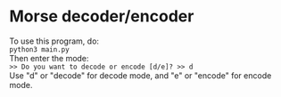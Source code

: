 # Morse decoder/encoder 

To use this program, do:  
`python3 main.py`  
Then enter the mode:  
`>> Do you want to decode or encode [d/e]? >> d`  
Use "d" or "decode" for decode mode, and "e" or "encode" for encode mode. 
